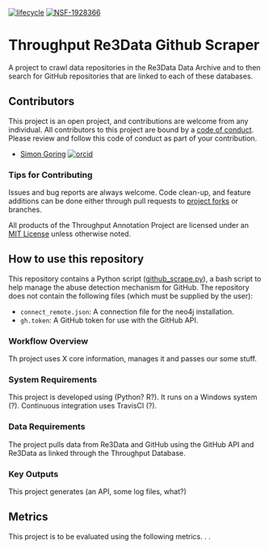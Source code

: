 [![lifecycle](https://img.shields.io/badge/lifecycle-experimental-orange.svg)](https://www.tidyverse.org/lifecycle/#experimental)
[![NSF-1928366](https://img.shields.io/badge/NSF-1928366-blue.svg)](https://nsf.gov/awardsearch/showAward?AWD_ID=1928366)

# Throughput Re3Data Github Scraper

A project to crawl data repositories in the Re3Data Data Archive and to then search for GitHub repositories that are linked to each of these databases.

## Contributors

This project is an open project, and contributions are welcome from any individual.  All contributors to this project are bound by a [code of conduct](CODE_OF_CONDUCT.md).  Please review and follow this code of conduct as part of your contribution.

  * [Simon Goring](http://goring.org) [![orcid](https://img.shields.io/badge/orcid-0000--0002--2700--4605-brightgreen.svg)](https://orcid.org/0000-0002-2700-4605)

### Tips for Contributing

Issues and bug reports are always welcome.  Code clean-up, and feature additions can be done either through pull requests to [project forks]() or branches.

All products of the Throughput Annotation Project are licensed under an [MIT License](LICENSE) unless otherwise noted.

## How to use this repository

This repository contains a Python script ([github_scrape.py]()), a bash script to help manage the abuse detection mechanism for GitHub. The repository does not contain the following files (which must be supplied by the user):

  * `connect_remote.json`: A connection file for the neo4j installation.
  * `gh.token`: A GitHub token for use with the GitHub API.

### Workflow Overview

Th project uses X core information, manages it and passes our some stuff.

### System Requirements

This project is developed using (Python? R?).  It runs on a Windows system (?).  Continuous integration uses TravisCI (?).

### Data Requirements

The project pulls data from Re3Data and GitHub using the GitHub API and Re3Data as linked through the Throughput Database.

### Key Outputs

This project generates (an API, some log files, what?)

## Metrics

This project is to be evaluated using the following metrics. . .

